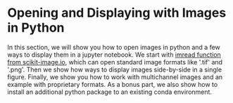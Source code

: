 # Opening and Displaying with Images in Python

In this section, we will show you how to open images in python and a few ways to display them in a jupyter notebook. We start with [imread function from scikit-image.io](https://scikit-image.org/docs/stable/api/skimage.io.html#skimage.io.imread), which can open standard image formats like '.tif' and '.png'. Then we show how ways to display images side-by-side in a single figure. Finally, we show you how to work with multichannel images and an example with proprietary formats. As a bonus part, we also show how to install an additional python package to an existing conda environment.

